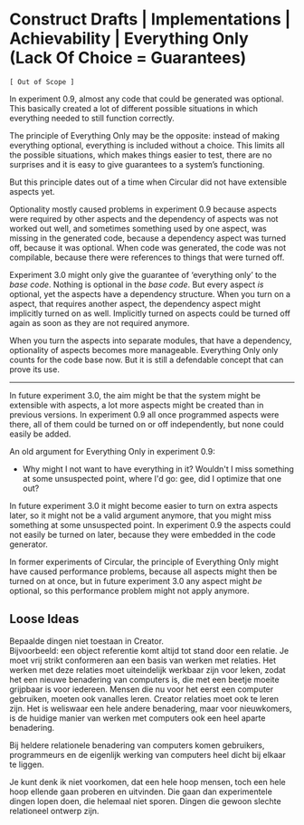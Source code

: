 ﻿Construct Drafts | Implementations | Achievability | Everything Only (Lack Of Choice = Guarantees)
==================================================================================================

`[ Out of Scope ]`

In experiment 0.9, almost any code that could be generated was optional. This basically created a lot of different possible situations in which everything needed to still function correctly.

The principle of Everything Only may be the opposite: instead of making everything optional, everything is included without a choice. This limits all the possible situations, which makes things easier to test, there are no surprises and it is easy to give guarantees to a system’s functioning.

But this principle dates out of a time when Circular did not have extensible aspects yet.

Optionality mostly caused problems in experiment 0.9 because aspects were required by other aspects and the dependency of aspects was not worked out well, and sometimes something used by one aspect, was missing in the generated code, because a dependency aspect was turned off, because it was optional. When code was generated, the code was not compilable, because there were references to things that were turned off.

Experiment 3.0 might only give the guarantee of ‘everything only’ to the *base code*. Nothing is optional in the *base code*. But every aspect *is* optional, yet the aspects have a dependency structure. When you turn on a aspect, that requires another aspect, the dependency aspect might implicitly turned on as well. Implicitly turned on aspects could be turned off again as soon as they are not required anymore.

When you turn the aspects into separate modules, that have a dependency, optionality of aspects becomes more manageable. Everything Only only counts for the code base now. But it is still a defendable concept that can prove its use.

-----

In future experiment 3.0, the aim might be that the system might be extensible with aspects, a lot more aspects might be created than in previous versions. In experiment 0.9 all once programmed aspects were there, all of them could be turned on or off independently, but none could easily be added.

An old argument for Everything Only in experiment 0.9:

- Why might I not want to have everything in it? Wouldn't I miss something at some unsuspected point, where I'd go: gee, did I optimize that one out?

In future experiment 3.0 it might become easier to turn on extra aspects later, so it might not be a valid argument anymore, that you might miss something at some unsuspected point. In experiment 0.9 the aspects could not easily be turned on later, because they were embedded in the code generator.

In former experiments of Circular, the principle of Everything Only might have caused performance problems, because all aspects might then be turned on at once, but in future experiment 3.0 any aspect might *be* optional, so this performance problem might not apply anymore.

## Loose Ideas

Bepaalde dingen niet toestaan in Creator.  
Bijvoorbeeld: een object referentie komt altijd tot stand door een relatie. Je moet vrij strikt conformeren aan een basis van werken met relaties. Het werken met deze relaties moet uiteindelijk werkbaar zijn voor leken, zodat het een nieuwe benadering van computers is, die met een beetje moeite grijpbaar is voor iedereen. Mensen die nu voor het eerst een computer gebruiken, moeten ook vanalles leren. Creator relaties moet ook te leren zijn. Het is weliswaar een hele andere benadering, maar voor nieuwkomers, is de huidige manier van werken met computers ook een heel aparte benadering.

Bij heldere relationele benadering van computers komen gebruikers, programmeurs en de eigenlijk werking van computers heel dicht bij elkaar te liggen.

Je kunt denk ik niet voorkomen, dat een hele hoop mensen, toch een hele hoop ellende gaan proberen en uitvinden. Die gaan dan experimentele dingen lopen doen, die helemaal niet sporen. Dingen die gewoon slechte relationeel ontwerp zijn.
